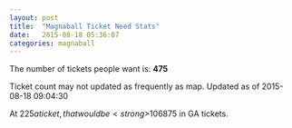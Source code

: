```yaml
---
layout: post
title:  "Magnaball Ticket Need Stats"
date:   2015-08-18 05:36:07
categories: magnaball
---
```


The number of tickets people want is: <strong>475</strong>

Ticket count may not updated as frequently as map. Updated as of 2015-08-18 09:04:30

At $225 a ticket, that would be <strong>$106875</strong> in GA tickets.
